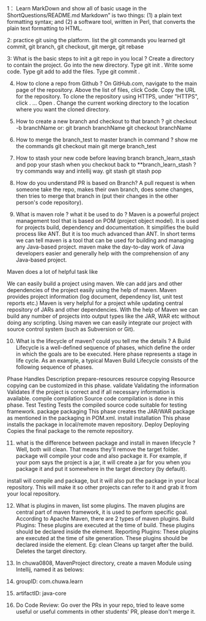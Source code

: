 1： Learn MarkDown and show all of basic usage in the ShortQuestions/README.md
Markdown” is two things: (1) a plain text formatting syntax; and
(2) a software tool, written in Perl, that converts the plain text formatting to HTML.
 
2: practice git using the platform. list the git commands you learned
git commit, git branch, git checkout, git merge, git rebase

3: What is the basic steps to init a git repo in you local ?
Create a directory to contain the project.
Go into the new directory.
Type git init .
Write some code.
Type git add to add the files.
Type git commit .

4. How to clone a repo from Github ?
On GitHub.com, navigate to the main page of the repository.
Above the list of files, click Code.
Copy the URL for the repository. To clone the repository using HTTPS, under "HTTPS", click . ...
Open .
Change the current working directory to the location where you want the cloned directory.

5. How to create a new branch and checkout to that branch ?
git checkout -b branchName
or:
git branch branchName
git checkout branchName

6. How to merge the branch_test to master branch in command ? show me the commands
git checkout main
git merge branch_test

7. How to stash your new code before leaving branch branch_learn_stash and pop your stash when you
checkout back to **branch_learn_stash ? try commands way and intellij way.
git stash
git stash pop

8. How do you understand PR is based on Branch?
A pull request is when someone take the repo, makes their own branch, does some changes, 
then tries to merge that branch in (put their changes in the other person's code repository).

9. What is maven role ? what it be used to do ?
Maven is a powerful project management tool that is based on POM (project object model). 
It is used for projects build, dependency and documentation. It simplifies the build process like ANT. 
But it is too much advanced than ANT.
In short terms we can tell maven is a tool that can be used for building and managing any Java-based project. 
maven make the day-to-day work of Java developers easier and generally help with the comprehension of 
any Java-based project.

Maven does a lot of helpful task like

We can easily build a project using maven.
We can add jars and other dependencies of the project easily using the help of maven.
Maven provides project information (log document, dependency list, unit test reports etc.)
Maven is very helpful for a project while updating central repository of JARs and other dependencies.
With the help of Maven we can build any number of projects into output types like the JAR, WAR etc without doing any scripting.
Using maven we can easily integrate our project with source control system (such as Subversion or Git).

10. What is the lifecycle of maven? could you tell me the details ?
A Build Lifecycle is a well-defined sequence of phases, which define the order in which the goals are to be executed. 
Here phase represents a stage in life cycle. As an example, a typical Maven Build Lifecycle consists of the 
following sequence of phases.

Phase			Handles					Description
prepare-resources	resource copying		Resource copying can be customized in this phase.
validate		Validating the information	Validates if the project is correct and if all necessary information is available.
compile			compilation			Source code compilation is done in this phase.
Test			Testing				Tests the compiled source code suitable for testing framework.
package			packaging			This phase creates the JAR/WAR package as mentioned in the packaging in POM.xml.
install			installation			This phase installs the package in local/remote maven repository.
Deploy			Deploying			Copies the final package to the remote repository.

11. what is the difference between package and install in maven lifecycle ?
Well, both will clean. That means they'll remove the target folder. 
package will compile your code and also package it. For example, if your pom says the project is a jar, it will create a jar for you when you package it and put it somewhere in the target directory (by default).

install will compile and package, but it will also put the package in your local repository. 
This will make it so other projects can refer to it and grab it from your local repository.

12. What is plugins in maven, list some plugins.
The maven plugins are central part of maven framework, it is used to perform specific goal.
According to Apache Maven, there are 2 types of maven plugins.
Build Plugins: These plugins are executed at the time of build. These plugins should be declared inside the <build> element.
Reporting Plugins: These plugins are executed at the time of site generation. These plugins should be declared inside the <reporting> element.
Eg: clean
Cleans up target after the build. Deletes the target directory.

13. In chuwa0808, MavenProject directory, create a maven Module using Intellij, named it as belows:
1. groupID: com.chuwa.learn
2. artifactID: java-core

14. Do Code Review: Go over the PRs in your repo, tried to leave some useful or useful comments in other
students' PR, please don't merge it.

